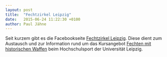 ```yaml
---
layout: post
title:  "Fechtzirkel Leipzig"
date:   2015-06-24 11:22:30 +0100
author: Paul Jähne
---
```


Seit kurzem gibt es die Facebookseite [Fechtzirkel Leipzig](https://www.facebook.com/fechtzirkelleipzig). Diese dient zum Austausch und zur Information rund um das Kursangebot [Fechten mit historischen Waffen](https://hochschulsport.uni-leipzig.de/angebote/aktueller_zeitraum/_Fechten_mit_historischen_Waffen.html) beim  Hochschulsport der Universität Leipzig.
